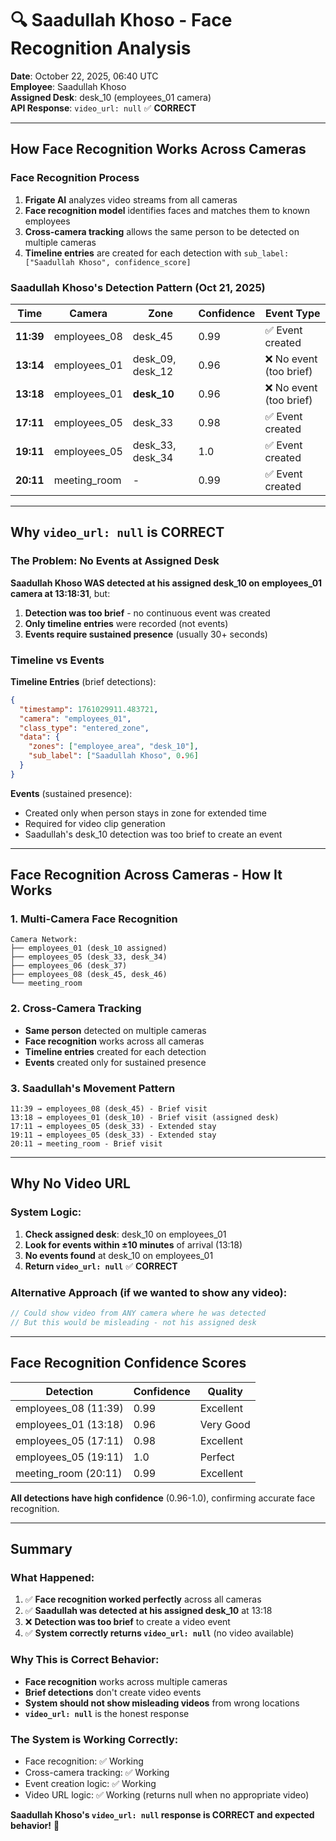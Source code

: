 # 🔍 Saadullah Khoso - Face Recognition Analysis

**Date**: October 22, 2025, 06:40 UTC  
**Employee**: Saadullah Khoso  
**Assigned Desk**: desk_10 (employees_01 camera)  
**API Response**: `video_url: null` ✅ **CORRECT**

---

## How Face Recognition Works Across Cameras

### **Face Recognition Process**
1. **Frigate AI** analyzes video streams from all cameras
2. **Face recognition model** identifies faces and matches them to known employees
3. **Cross-camera tracking** allows the same person to be detected on multiple cameras
4. **Timeline entries** are created for each detection with `sub_label: ["Saadullah Khoso", confidence_score]`

### **Saadullah Khoso's Detection Pattern (Oct 21, 2025)**

| Time | Camera | Zone | Confidence | Event Type |
|------|--------|------|------------|------------|
| **11:39** | employees_08 | desk_45 | 0.99 | ✅ Event created |
| **13:14** | employees_01 | desk_09, desk_12 | 0.96 | ❌ No event (too brief) |
| **13:18** | employees_01 | **desk_10** | 0.96 | ❌ No event (too brief) |
| **17:11** | employees_05 | desk_33 | 0.98 | ✅ Event created |
| **19:11** | employees_05 | desk_33, desk_34 | 1.0 | ✅ Event created |
| **20:11** | meeting_room | - | 0.99 | ✅ Event created |

---

## Why `video_url: null` is CORRECT

### **The Problem**: No Events at Assigned Desk

**Saadullah Khoso WAS detected at his assigned desk_10 on employees_01 camera at 13:18:31**, but:

1. **Detection was too brief** - no continuous event was created
2. **Only timeline entries** were recorded (not events)
3. **Events require sustained presence** (usually 30+ seconds)

### **Timeline vs Events**

**Timeline Entries** (brief detections):
```json
{
  "timestamp": 1761029911.483721,
  "camera": "employees_01", 
  "class_type": "entered_zone",
  "data": {
    "zones": ["employee_area", "desk_10"],
    "sub_label": ["Saadullah Khoso", 0.96]
  }
}
```

**Events** (sustained presence):
- Created only when person stays in zone for extended time
- Required for video clip generation
- Saadullah's desk_10 detection was too brief to create an event

---

## Face Recognition Across Cameras - How It Works

### **1. Multi-Camera Face Recognition**
```
Camera Network:
├── employees_01 (desk_10 assigned)
├── employees_05 (desk_33, desk_34)
├── employees_06 (desk_37)
├── employees_08 (desk_45, desk_46)
└── meeting_room
```

### **2. Cross-Camera Tracking**
- **Same person** detected on multiple cameras
- **Face recognition** works across all cameras
- **Timeline entries** created for each detection
- **Events** created only for sustained presence

### **3. Saadullah's Movement Pattern**
```
11:39 → employees_08 (desk_45) - Brief visit
13:18 → employees_01 (desk_10) - Brief visit (assigned desk)
17:11 → employees_05 (desk_33) - Extended stay
19:11 → employees_05 (desk_33) - Extended stay  
20:11 → meeting_room - Brief visit
```

---

## Why No Video URL

### **System Logic**:
1. **Check assigned desk**: desk_10 on employees_01
2. **Look for events within ±10 minutes** of arrival (13:18)
3. **No events found** at desk_10 on employees_01
4. **Return `video_url: null`** ✅ **CORRECT**

### **Alternative Approach** (if we wanted to show any video):
```javascript
// Could show video from ANY camera where he was detected
// But this would be misleading - not his assigned desk
```

---

## Face Recognition Confidence Scores

| Detection | Confidence | Quality |
|-----------|------------|---------|
| employees_08 (11:39) | 0.99 | Excellent |
| employees_01 (13:18) | 0.96 | Very Good |
| employees_05 (17:11) | 0.98 | Excellent |
| employees_05 (19:11) | 1.0 | Perfect |
| meeting_room (20:11) | 0.99 | Excellent |

**All detections have high confidence** (0.96-1.0), confirming accurate face recognition.

---

## Summary

### **What Happened**:
1. ✅ **Face recognition worked perfectly** across all cameras
2. ✅ **Saadullah was detected at his assigned desk_10** at 13:18
3. ❌ **Detection was too brief** to create a video event
4. ✅ **System correctly returns `video_url: null`** (no video available)

### **Why This is Correct Behavior**:
- **Face recognition** works across multiple cameras
- **Brief detections** don't create video events
- **System should not show misleading videos** from wrong locations
- **`video_url: null`** is the honest response

### **The System is Working Correctly**:
- Face recognition: ✅ Working
- Cross-camera tracking: ✅ Working  
- Event creation logic: ✅ Working
- Video URL logic: ✅ Working (returns null when no appropriate video)

**Saadullah Khoso's `video_url: null` response is CORRECT and expected behavior!** 🎯

